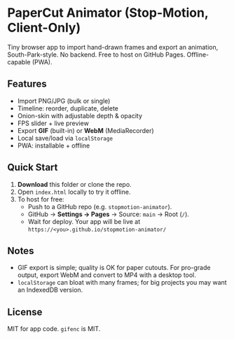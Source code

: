 # PaperCut Animator (Stop-Motion, Client-Only)

Tiny browser app to import hand-drawn frames and export an animation, South-Park-style. No backend. Free to host on GitHub Pages. Offline-capable (PWA).

## Features
- Import PNG/JPG (bulk or single)
- Timeline: reorder, duplicate, delete
- Onion-skin with adjustable depth & opacity
- FPS slider + live preview
- Export **GIF** (built-in) or **WebM** (MediaRecorder)
- Local save/load via `localStorage`
- PWA: installable + offline

## Quick Start
1. **Download** this folder or clone the repo.
2. Open `index.html` locally to try it offline.
3. To host for free:
   - Push to a GitHub repo (e.g. `stopmotion-animator`).
   - GitHub → **Settings → Pages** → Source: `main` → Root (`/`).
   - Wait for deploy. Your app will be live at `https://<you>.github.io/stopmotion-animator/`

## Notes
- GIF export is simple; quality is OK for paper cutouts. For pro-grade output, export WebM and convert to MP4 with a desktop tool.
- `localStorage` can bloat with many frames; for big projects you may want an IndexedDB version.

## License
MIT for app code. `gifenc` is MIT.
